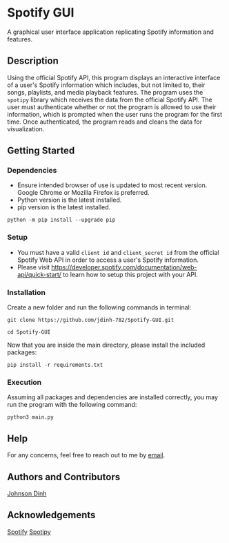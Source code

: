 # Spotify GUI
A graphical user interface application replicating Spotify information and features.

## Description
Using the official Spotify API, this program displays an interactive interface of a user's Spotify information which includes, but not limited to, their songs, playlists, and media playback features. The program uses the ```spotipy``` library which receives the data from the official Spotify API. The user must authenticate whether or not the program is allowed to use their information, which is prompted when the user runs the program for the first time. Once authenticated, the program reads and cleans the data for visualization.

## Getting Started
### Dependencies
* Ensure intended browser of use is updated to most recent version. Google Chrome or Mozilla Firefox is preferred.
* Python version is the latest installed.
* pip version is the latest installed.
```
python -m pip install --upgrade pip
```

### Setup
* You must have a valid ```client id``` and ```client_secret id``` from the official Spotify Web API in order to access a user's Spotify information. <br>
* Please visit https://developer.spotify.com/documentation/web-api/quick-start/ to learn how to setup this project with your API.

### Installation
Create a new folder and run the following commands in terminal:
``` 
git clone https://github.com/jdinh-782/Spotify-GUI.git

cd Spotify-GUI 
```

Now that you are inside the main directory, please install the included packages:
```
pip install -r requirements.txt
```

### Execution
Assuming all packages and dependencies are installed correctly, you may run the program with the following command: 

```python3 main.py```

## Help
For any concerns, feel free to reach out to me by [email](jdinh782@gmail.com).

## Authors and Contributors
[Johnson Dinh](https://www.linkedin.com/in/johnson-dinh/) <br>

## Acknowledgements
[Spotify](https://developer.spotify.com/documentation/web-api/)
[Spotipy](https://spotipy.readthedocs.io/en/master/)
